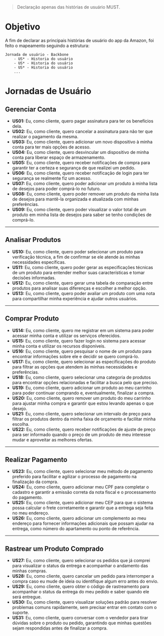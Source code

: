 > Declaração apenas das histórias de usuário MUST.

# Objetivo

A fim de declarar as principais histórias de usuário do app da Amazon, foi feito o mapeamento seguindo a estrutura:

```
Jornada de usuário - Backbone
    - US* - Historia do usuário
    - US* - Historia do usuário
    - US* - Historia do usuário
    ...
```
# Jornadas de Usuário

## Gerenciar Conta
- **US01:** Eu, como cliente, quero pagar assinatura para ter os benefícios dela.
- **US02:** Eu, como cliente, quero cancelar a assinatura para não ter que realizar o pagamento da mesma.
- **US03:** Eu, como cliente, quero adicionar um novo dispositivo à minha conta para ter mais opções de acesso.
- **US04:** Eu, como cliente, quero desvincular um dispositivo de minha conta para liberar espaço de armazenamento.
- **US05:** Eu, como cliente, quero receber notificações de compra para garantir ter a certeza e segurança de que realizei um pedido.
- **US06:** Eu, como cliente, quero receber notificação de login para ter segurança se realmente fiz um acesso.
- **US07:** Eu, como cliente, quero poder adicionar um produto à minha lista de desejos para poder comprá-lo no futuro.
- **US08:** Eu, como cliente, quero poder remover um produto da minha lista de desejos para mantê-la organizada e atualizada com minhas preferências.
- **US09:** Eu, como cliente, quero poder visualizar o valor total de um produto em minha lista de desejos para saber se tenho condições de comprá-lo.

---

## Analisar Produtos
- **US10:** Eu, como cliente, quero poder selecionar um produto para verificação técnica, a fim de confirmar se ele atende às minhas necessidades específicas.
- **US11:** Eu, como cliente, quero poder gerar as especificações técnicas de um produto para entender melhor suas características e tomar decisões informadas.
- **US12:** Eu, como cliente, quero gerar uma tabela de comparação entre produtos para analisar suas diferenças e escolher a melhor opção.
- **US13:** Eu, como cliente, quero poder avaliar um produto com uma nota para compartilhar minha experiência e ajudar outros usuários.

---

## Comprar Produto
- **US14:** Eu, como cliente, quero me registrar em um sistema para poder acessar minha conta e utilizar os serviços oferecidos.
- **US15:** Eu, como cliente, quero fazer login no sistema para acessar minha conta e utilizar os recursos disponíveis.
- **US16:** Eu, como cliente, quero pesquisar o nome de um produto para encontrar informações sobre ele e decidir se quero comprá-lo.
- **US17:** Eu, como cliente, quero selecionar as especificações do produto para filtrar as opções que atendem às minhas necessidades e preferências.
- **US18:** Eu, como cliente, quero selecionar uma categoria de produtos para encontrar opções relacionadas e facilitar a busca pelo que preciso.
- **US19:** Eu, como cliente, quero adicionar um produto ao meu carrinho para poder continuar comprando e, eventualmente, finalizar a compra.
- **US20:** Eu, como cliente, quero remover um produto do meu carrinho para ajustar minha compra e garantir que estou levando apenas o que desejo.
- **US21:** Eu, como cliente, quero selecionar um intervalo de preço para filtrar os produtos dentro da minha faixa de orçamento e facilitar minha escolha.
- **US22:** Eu, como cliente, quero receber notificações de ajuste de preço para ser informado quando o preço de um produto de meu interesse mudar e aproveitar as melhores ofertas.

---

## Realizar Pagamento
- **US23:** Eu, como cliente, quero selecionar meu método de pagamento preferido para facilitar e agilizar o processo de pagamento na finalização da compra.
- **US24:** Eu, como cliente, quero adicionar meu CPF para completar o cadastro e garantir a emissão correta da nota fiscal e o processamento do pagamento.
- **US25:** Eu, como cliente, quero adicionar meu CEP para que o sistema possa calcular o frete corretamente e garantir que a entrega seja feita no meu endereço.
- **US26:** Eu, como cliente, quero adicionar um complemento ao meu endereço para fornecer informações adicionais que possam ajudar na entrega, como número do apartamento ou ponto de referência.

---

## Rastrear um Produto Comprado
- **US27:** Eu, como cliente, quero selecionar os pedidos que já comprei para visualizar o status da entrega e acompanhar o andamento das minhas compras.
- **US28:** Eu, como cliente, quero cancelar um pedido para interromper a compra caso eu mude de ideia ou identifique algum erro antes do envio.
- **US29:** Eu, como cliente, quero obter o código de rastreamento para acompanhar o status da entrega do meu pedido e saber quando ele será entregue.
- **US30:** Eu, como cliente, quero visualizar soluções padrão para resolver problemas comuns rapidamente, sem precisar entrar em contato com o suporte.
- **US31:** Eu, como cliente, quero conversar com o vendedor para tirar dúvidas sobre o produto ou pedido, garantindo que minhas questões sejam respondidas antes de finalizar a compra.
